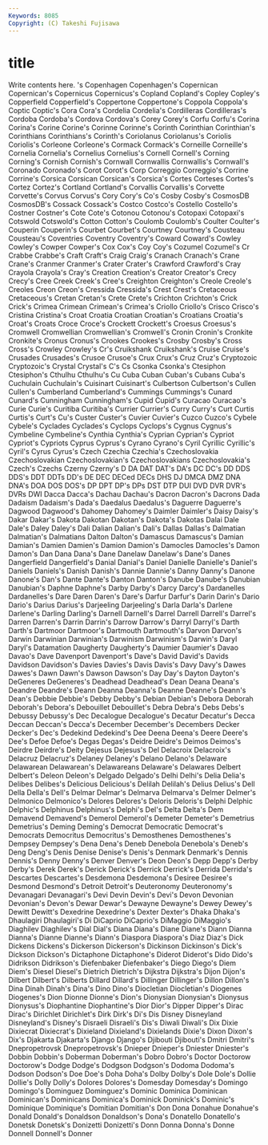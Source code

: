 ```yaml
---
Keywords: 8085 
Copyright: (C) Takeshi Fujisawa
---
```


# title

Write contents here.
's Copenhagen Copenhagen's Copernican
Copernican's Copernicus Copernicus's Copland Copland's Copley Copley's Copperfield Copperfield's Coppertone
Coppertone's Coppola Coppola's Coptic Coptic's Cora Cora's Cordelia Cordelia's Cordilleras
Cordilleras's Cordoba Cordoba's Cordova Cordova's Corey Corey's Corfu Corfu's Corina
Corina's Corine Corine's Corinne Corinne's Corinth Corinthian Corinthian's Corinthians Corinthians's
Corinth's Coriolanus Coriolanus's Coriolis Coriolis's Corleone Corleone's Cormack Cormack's Corneille
Corneille's Cornelia Cornelia's Cornelius Cornelius's Cornell Cornell's Corning Corning's Cornish
Cornish's Cornwall Cornwallis Cornwallis's Cornwall's Coronado Coronado's Corot Corot's Corp
Correggio Correggio's Corrine Corrine's Corsica Corsican Corsican's Corsica's Cortes Corteses
Cortes's Cortez Cortez's Cortland Cortland's Corvallis Corvallis's Corvette Corvette's Corvus
Corvus's Cory Cory's Co's Cosby Cosby's CosmosDB CosmosDB's Cossack Cossack's
Costco Costco's Costello Costello's Costner Costner's Cote Cote's Cotonou Cotonou's
Cotopaxi Cotopaxi's Cotswold Cotswold's Cotton Cotton's Coulomb Coulomb's Coulter Coulter's
Couperin Couperin's Courbet Courbet's Courtney Courtney's Cousteau Cousteau's Coventries Coventry
Coventry's Coward Coward's Cowley Cowley's Cowper Cowper's Cox Cox's Coy
Coy's Cozumel Cozumel's Cr Crabbe Crabbe's Craft Craft's Craig Craig's
Cranach Cranach's Crane Crane's Cranmer Cranmer's Crater Crater's Crawford Crawford's
Cray Crayola Crayola's Cray's Creation Creation's Creator Creator's Crecy Crecy's
Cree Creek Creek's Cree's Creighton Creighton's Creole Creole's Creoles Creon
Creon's Cressida Cressida's Crest Crest's Cretaceous Cretaceous's Cretan Cretan's Crete
Crete's Crichton Crichton's Crick Crick's Crimea Crimean Crimean's Crimea's Criollo
Criollo's Crisco Crisco's Cristina Cristina's Croat Croatia Croatian Croatian's Croatians
Croatia's Croat's Croats Croce Croce's Crockett Crockett's Croesus Croesus's Cromwell
Cromwellian Cromwellian's Cromwell's Cronin Cronin's Cronkite Cronkite's Cronus Cronus's Crookes
Crookes's Crosby Crosby's Cross Cross's Crowley Crowley's Cr's Cruikshank Cruikshank's
Cruise Cruise's Crusades Crusades's Crusoe Crusoe's Crux Crux's Cruz Cruz's
Cryptozoic Cryptozoic's Crystal Crystal's C's Cs Csonka Csonka's Ctesiphon Ctesiphon's
Cthulhu Cthulhu's Cu Cuba Cuban Cuban's Cubans Cuba's Cuchulain Cuchulain's
Cuisinart Cuisinart's Culbertson Culbertson's Cullen Cullen's Cumberland Cumberland's Cummings Cummings's
Cunard Cunard's Cunningham Cunningham's Cupid Cupid's Curacao Curacao's Curie Curie's
Curitiba Curitiba's Currier Currier's Curry Curry's Curt Curtis Curtis's Curt's
Cu's Custer Custer's Cuvier Cuvier's Cuzco Cuzco's Cybele Cybele's Cyclades
Cyclades's Cyclops Cyclops's Cygnus Cygnus's Cymbeline Cymbeline's Cynthia Cynthia's Cyprian
Cyprian's Cypriot Cypriot's Cypriots Cyprus Cyprus's Cyrano Cyrano's Cyril Cyrillic
Cyrillic's Cyril's Cyrus Cyrus's Czech Czechia Czechia's Czechoslovakia Czechoslovakian Czechoslovakian's
Czechoslovakians Czechoslovakia's Czech's Czechs Czerny Czerny's D DA DAT DAT's
DA's DC DC's DD DDS DDS's DDT DDTs DD's DE
DEC DECed DECs DHS DJ DMCA DMZ DNA DNA's DOA
DOS DOS's DP DPT DP's DPs DST DTP DUI DVD
DVR DVR's DVRs DWI Dacca Dacca's Dachau Dachau's Dacron Dacron's
Dacrons Dada Dadaism Dadaism's Dada's Daedalus Daedalus's Daguerre Daguerre's Dagwood
Dagwood's Dahomey Dahomey's Daimler Daimler's Daisy Daisy's Dakar Dakar's Dakota
Dakotan Dakotan's Dakota's Dakotas Dalai Dale Dale's Daley Daley's Dali
Dalian Dalian's Dali's Dallas Dallas's Dalmatian Dalmatian's Dalmatians Dalton Dalton's
Damascus Damascus's Damian Damian's Damien Damien's Damion Damion's Damocles Damocles's
Damon Damon's Dan Dana Dana's Dane Danelaw Danelaw's Dane's Danes
Dangerfield Dangerfield's Danial Danial's Daniel Danielle Danielle's Daniel's Daniels Daniels's
Danish Danish's Dannie Dannie's Danny Danny's Danone Danone's Dan's Dante
Dante's Danton Danton's Danube Danube's Danubian Danubian's Daphne Daphne's Darby
Darby's Darcy Darcy's Dardanelles Dardanelles's Dare Daren Daren's Dare's Darfur
Darfur's Darin Darin's Dario Dario's Darius Darius's Darjeeling Darjeeling's Darla
Darla's Darlene Darlene's Darling Darling's Darnell Darnell's Darrel Darrell Darrell's
Darrel's Darren Darren's Darrin Darrin's Darrow Darrow's Darryl Darryl's Darth
Darth's Dartmoor Dartmoor's Dartmouth Dartmouth's Darvon Darvon's Darwin Darwinian Darwinian's
Darwinism Darwinism's Darwin's Daryl Daryl's Datamation Daugherty Daugherty's Daumier Daumier's
Davao Davao's Dave Davenport Davenport's Dave's David David's Davids Davidson
Davidson's Davies Davies's Davis Davis's Davy Davy's Dawes Dawes's Dawn
Dawn's Dawson Dawson's Day Day's Dayton Dayton's DeGeneres DeGeneres's Deadhead
Deadhead's Dean Deana Deana's Deandre Deandre's Deann Deanna Deanna's Deanne
Deanne's Deann's Dean's Debbie Debbie's Debby Debby's Debian Debian's Debora
Deborah Deborah's Debora's Debouillet Debouillet's Debra Debra's Debs Debs's Debussy
Debussy's Dec Decalogue Decalogue's Decatur Decatur's Decca Deccan Deccan's Decca's
December December's Decembers Decker Decker's Dec's Dedekind Dedekind's Dee Deena
Deena's Deere Deere's Dee's Defoe Defoe's Degas Degas's Deidre Deidre's
Deimos Deimos's Deirdre Deirdre's Deity Dejesus Dejesus's Del Delacroix Delacroix's
Delacruz Delacruz's Delaney Delaney's Delano Delano's Delaware Delawarean Delawarean's Delawareans
Delaware's Delawares Delbert Delbert's Deleon Deleon's Delgado Delgado's Delhi Delhi's
Delia Delia's Delibes Delibes's Delicious Delicious's Delilah Delilah's Delius Delius's
Dell Della Della's Dell's Delmar Delmar's Delmarva Delmarva's Delmer Delmer's
Delmonico Delmonico's Delores Delores's Deloris Deloris's Delphi Delphic Delphic's Delphinus
Delphinus's Delphi's Del's Delta Delta's Dem Demavend Demavend's Demerol Demerol's
Demeter Demeter's Demetrius Demetrius's Deming Deming's Democrat Democratic Democrat's Democrats
Democritus Democritus's Demosthenes Demosthenes's Dempsey Dempsey's Dena Dena's Deneb Denebola
Denebola's Deneb's Deng Deng's Denis Denise Denise's Denis's Denmark Denmark's
Dennis Dennis's Denny Denny's Denver Denver's Deon Deon's Depp Depp's
Derby Derby's Derek Derek's Derick Derick's Derrick Derrick's Derrida Derrida's
Descartes Descartes's Desdemona Desdemona's Desiree Desiree's Desmond Desmond's Detroit Detroit's
Deuteronomy Deuteronomy's Devanagari Devanagari's Devi Devin Devin's Devi's Devon Devonian
Devonian's Devon's Dewar Dewar's Dewayne Dewayne's Dewey Dewey's Dewitt Dewitt's
Dexedrine Dexedrine's Dexter Dexter's Dhaka Dhaka's Dhaulagiri Dhaulagiri's Di DiCaprio
DiCaprio's DiMaggio DiMaggio's Diaghilev Diaghilev's Dial Dial's Diana Diana's Diane
Diane's Diann Dianna Dianna's Dianne Dianne's Diann's Diaspora Diaspora's Diaz
Diaz's Dick Dickens Dickens's Dickerson Dickerson's Dickinson Dickinson's Dick's Dickson
Dickson's Dictaphone Dictaphone's Diderot Diderot's Dido Dido's Didrikson Didrikson's Diefenbaker
Diefenbaker's Diego Diego's Diem Diem's Diesel Diesel's Dietrich Dietrich's Dijkstra
Dijkstra's Dijon Dijon's Dilbert Dilbert's Dilberts Dillard Dillard's Dillinger Dillinger's
Dillon Dillon's Dina Dinah Dinah's Dina's Dino Dino's Diocletian Diocletian's
Diogenes Diogenes's Dion Dionne Dionne's Dion's Dionysian Dionysian's Dionysus Dionysus's
Diophantine Diophantine's Dior Dior's Dipper Dipper's Dirac Dirac's Dirichlet Dirichlet's
Dirk Dirk's Di's Dis Disney Disneyland Disneyland's Disney's Disraeli Disraeli's
Dis's Diwali Diwali's Dix Dixie Dixiecrat Dixiecrat's Dixieland Dixieland's Dixielands
Dixie's Dixon Dixon's Dix's Djakarta Djakarta's Django Django's Djibouti Djibouti's
Dmitri Dmitri's Dnepropetrovsk Dnepropetrovsk's Dnieper Dnieper's Dniester Dniester's Dobbin Dobbin's
Doberman Doberman's Dobro Dobro's Doctor Doctorow Doctorow's Dodge Dodge's Dodgson
Dodgson's Dodoma Dodoma's Dodson Dodson's Doe Doe's Doha Doha's Dolby
Dolby's Dole Dole's Dollie Dollie's Dolly Dolly's Dolores Dolores's Domesday
Domesday's Domingo Domingo's Dominguez Dominguez's Dominic Dominica Dominican Dominican's Dominicans
Dominica's Dominick Dominick's Dominic's Dominique Dominique's Domitian Domitian's Don Dona
Donahue Donahue's Donald Donald's Donaldson Donaldson's Dona's Donatello Donatello's Donetsk
Donetsk's Donizetti Donizetti's Donn Donna Donna's Donne Donnell Donnell's Donner
